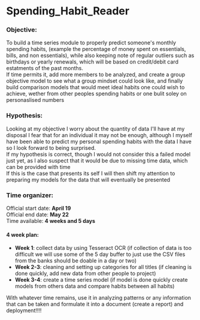 <h1>Spending_Habit_Reader</h1>

<h3>Objective:</h3>
To build a time series module to properly predict someone's monthly spending habits, (example the percentage of money spent on essentials, bills, and non essentials), while also keeping note of regular outliers such as birthdays or yearly renewals, which will be based on credit/debit card estatments of the past months.<br>
If time permits it, add more members to be analyzed, and create a group objective model to see what a group mindset could look like, and finally build comparison models that would meet ideal habits one could wish to achieve, wether from other peoples spending habits or one bulit soley on personaslised numbers

<h3>Hypothesis:</h3>
Looking at my objective I worry about the quantity of data I'll have at my disposal I fear that for an individual it may not be enough, although I myself have been able to predict my personal spending habits with the data I have so I look forward to being surprised.<br>
If my hypothesis is correct, though I would not consider this a failed model just yet, as I also suspect that it would be due to missing time data, which can be provided with time<br>
If this is the case that presents its self I will then shift my attention to preparing my models for the data that will eventually be presented

<h3>Time organizer:</h3>
Official start date: <b>April 19</b><br>
Official end date: <b>May 22</b><br>
Time available: <b>4 weeks and 5 days</b>
<h4>4 week plan:</h4>
<ul>
  <li>
    <b>Week 1</b>: 
    collect data by using Tesseract OCR (if collection of data is too difficult we will use some of the 5 day buffer to just use the CSV files from the banks should be doable in a day or two)
  </li>
  <li>
    <b>Week 2-3</b>: cleaning and setting up categories for all titles (if cleaning is done quickly, add new data from other people to project)
  </li>
  <li>
    <b>Week 3-4</b>: create a time series model (if model is done quickly create models from others data and compare habits between all habits)
  </li>
</ul>
With whatever time remains, use it in analyzing patterns or any information that can be taken and formulate it into a document (create a report) and deployment!!!!<br>
